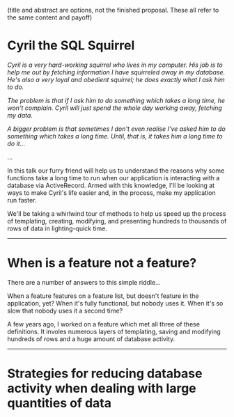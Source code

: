 (title and abstract are options, not the finished proposal. These all refer to the same content and payoff)

# Cyril the SQL Squirrel

*Cyril is a very hard-working squirrel who lives in my computer. 
His job is to help me out by fetching information I have squirreled away in my database.
He's also a very loyal and obedient squirrel; he does exactly what I ask him to do.*

*The problem is that if I ask him to do something which takes a long time, he won't complain. 
Cyril will just spend the whole day working away, fetching my data.*

*A bigger problem is that sometimes I don't even realise I've asked him to do something which 
takes a long time. Until, that is, it takes him a long time to do it...*

...

In this talk our furry friend will help us to understand the reasons why some functions take
a long time to run when our application is interacting with a database via ActiveRecord. Armed
with this knowledge, I'll be looking at ways to make Cyril's life easier and, in the process,
make my application run faster.

We'll be taking a whirlwind tour of methods to help us speed up the process of templating, creating,
modifying, and presenting hundreds to thousands of rows of data in lighting-quick time.

---

# When is a feature not a feature?

There are a number of answers to this simple riddle...

When a feature features on a feature list, but doesn't feature in the application, yet?
When it's fully functional, but nobody uses it.
When it's so slow that nobody uses it a second time?

A few years ago, I worked on a feature which met all three of these definitions. It involes numerous
layers of templating, saving and modifying hundreds of rows and a huge amount of database activity.

---

# Strategies for reducing database activity when dealing with large quantities of data
